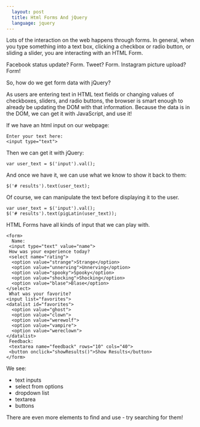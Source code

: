 ```yaml
---
  layout: post
  title: Html Forms And jQuery
  language: jquery
---
```


Lots of the interaction on the web happens through forms. In general, when you type something into a text box, clicking a checkbox or radio button, or sliding a slider, you are interacting with an HTML Form.

Facebook status update? Form. Tweet? Form. Instagram picture upload? Form!

So, how do we get form data with jQuery?

As users are entering text in HTML text fields or changing values of checkboxes, sliders, and radio buttons, the browser is smart enough to already be updating the DOM with that information. Because the data is in the DOM, we can get it with JavaScript, and use it!

If we have an html input on our webpage:
```
Enter your text here:
<input type="text">
```

Then we can get it with jQuery:
```
var user_text = $('input').val();
```
And once we have it, we can use what we know to show it back to them:
```
$('# results').text(user_text);
```
Of course, we can manipulate the text before displaying it to the user.
```
var user_text = $('input').val();
$('# results').text(pigLatin(user_text));
```
HTML Forms have all kinds of input that we can play with.
```
<form>
  Name:
 <input type="text" value="name">
 How was your experience today?
 <select name="rating">
  <option value="strange">Strange</option>
  <option value="unnerving">Unnerving</option>
  <option value="spooky">Spooky</option>
  <option value="shocking">Shocking</option>
  <option value="blase">Blase</option>
</select>
 What was your favorite?
<input list="favorites">
<datalist id="favorites">
  <option value="ghost">
  <option value="clown">
  <option value="werewolf">
  <option value="vampire">
  <option value="wereclown">
</datalist>
 Feedback:
 <textarea name="feedback" rows="10" cols="40">
 <button onclick="showResults()">Show Results</button>
</form>
```
We see:
- text inputs
- select from options
- dropdown list
- textarea
- buttons

There are even more elements to find and use - try searching for them!
